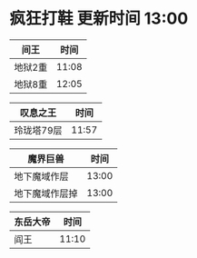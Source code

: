 # 疯狂打鞋 更新时间 13:00

| 间王   | 时间    |
|--------|-------|
| 地狱2重 | 11:08 |
| 地狱8重 | 12:05 |

| 叹息之王   | 时间    |
|--------|-------|
| 玲珑塔79层 | 11:57 |

| 魔界巨兽   | 时间    |
|--------|-------|
| 地下魔域作层 | 13:00 |
| 地下魔域作层掉 | 13:00 |

| 东岳大帝   | 时间    |
|--------|-------|
| 阎王 | 11:10 |
